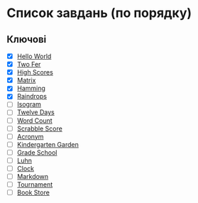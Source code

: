 # Список завдань (по порядку)

## Ключові

- [X] [Hello World](hello-world)
- [X] [Two Fer](two-fer)
- [X] [High Scores](high-scores)
- [X] [Matrix](matrix)
- [X] [Hamming](hamming)
- [X] [Raindrops](raindrops)
- [ ] [Isogram](isogram)
- [ ] [Twelve Days](twelve-days)
- [ ] [Word Count](word-count)
- [ ] [Scrabble Score](scrabble-score)
- [ ] [Acronym](acronym)
- [ ] [Kindergarten Garden](kindergarten-garden)
- [ ] [Grade School](grade-school)
- [ ] [Luhn](luhn)
- [ ] [Clock](clock)
- [ ] [Markdown](markdown)
- [ ] [Tournament](tournament)
- [ ] [Book Store](book-store)
